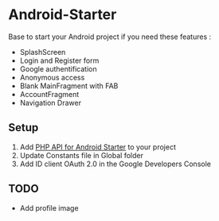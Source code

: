 # Android-Starter

Base to start your Android project if you need these features :

* SplashScreen
* Login and Register form 
* Google authentification 
* Anonymous access
* Blank MainFragment with FAB
* AccountFragment
* Navigation Drawer 


## Setup 

1. Add [PHP API for Android Starter](https://github.com/manu1895/PHP-API-for-Android-Starter) to your project
2. Update Constants file in Global folder
3. Add ID client OAuth 2.0 in the Google Developers Console


## TODO 

* Add profile image

